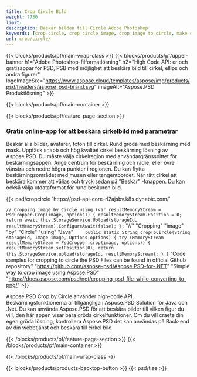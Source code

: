 ```yaml
---
title: Crop Circle Bild
weight: 7730
limit: 
description: Beskär bilden till Circle Adobe Photoshop
keywords: [crop circle, crop circle image, crop image to circle, make circle photo]
url: crop/circle/
---
```

{{< blocks/products/pf/main-wrap-class >}}
{{< blocks/products/pf/upper-banner h1="Adobe Photoshop-filformatlösning" h2="High Code API: er och gratisappar för PSD, PSB med möjlighet att beskära bild till cirkel, ellips och andra figurer" logoImageSrc="https://www.aspose.cloud/templates/aspose/img/products/psd/headers/aspose_psd-brand.svg" imageAlt="Aspose.PSD Produktlösning" >}}

{{< blocks/products/pf/main-container >}}

{{< blocks/products/pf/feature-page-section >}}
<h3 class="headingpdleft">Gratis online-app för att beskära cirkelbild med parametrar</h3>
<p>Beskär alla bilder, avatarer, foton till cirkel. Rund gröda med beskärning med mask. Upptäck snabb och hög kvalitet cirkel beskärning lösning av Aspose.PSD. Du måste välja cirkelregion med användargränssnittet för beskärningsappen. Ange centrum för beskärning och radie, eller övre vänstra och nedre högra punkter i regionen. Du kan flytta beskärningsområdet med musen eller tangentbordet. När rätt cirkel att beskära kommer att väljas och tryck sedan på ”Beskär” -knappen. Du kan också välja utdataformat för rund beskuren bild.</p>
{{< psd/cropcircle `https://psd-api-core-rl2ajsbv.k8s.dynabic.com/` 

`// Cropping image by Circle
using (var resultMemoryStream = PsdCropper.Crop(image, options))
{
	resultMemoryStream.Position = 0;
	return await this.StorageService.Upload(storageId, resultMemoryStream).ConfigureAwait(false);
};` 
     "//" "Cropping" "image" "by" "Circle" "using" "Java" 
`    public static String cropToCircle(String storageId, Image image, Options options) {
        try (MemoryStream resultMemoryStream = PsdCropper.crop(image, options)) {
            resultMemoryStream.setPosition(0);
            return this.StorageService.upload(storageId, resultMemoryStream);
        }
    }` 
"Code samples for cropping to circle the PSD Files can be found in official Github repository"  "https://github.com/aspose-psd/Aspose.PSD-for-.NET" 
"Simple way to crop image using Aspose.PSD" "https://docs.aspose.com/psd/net/cropping-psd-file-while-converting-to-png/" >}}
<p>Aspose.PSD Crop by Circle använder high-code API. Beskärningsfunktionerna är tillgängliga i Aspose.PSD Solution för Java och .Net. Du kan använda Aspose.PSD för att beskära bilder till vilken figur du vill, den här appen visar bara gröda cirkelfunktioner. Om du vill craete din egen gröda lösning, kontrollera Aspose.PSD det kan användas på Back-end av din webbtjänst och beskära till cirkel bild</p>
<!--<ul>
<li><a href="psb">PSB Circle Crop</a></li>
<li><a href="ellipse">Ellipse crop App</a></li>
</ul>-->
{{< /blocks/products/pf/feature-page-section >}}
{{< /blocks/products/pf/main-container >}}


{{< /blocks/products/pf/main-wrap-class >}}

{{< blocks/products/products-backtop-button >}}
{{< psd/tize >}}
